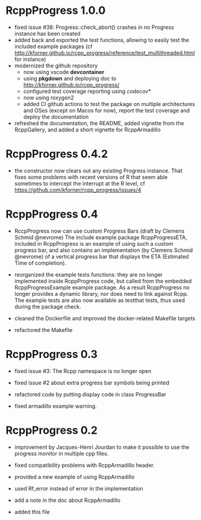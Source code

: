 # RcppProgress 1.0.0

- fixed issue #38: Progress::check_abort() crashes in no Progress instance has been created
- added back and exported the test functions, allowing to easily test the included example packages
  (cf http://kforner.github.io/rcpp_progress/reference/test_multithreaded.html for instance)
- modernized the github repository
    * now using vscode **devcontainer**
    * using **pkgdown** and deploying doc to http://kforner.github.io/rcpp_progress/
    * configured test coverage reporting using *codecov**
    * now using roxygen2
    * added CI github actions to test the package on multiple architectures and OSes 
      (except on Macos for now), report the test coverage and deploy the documentation
- refreshed the documentation, the README, added vignette from the RcppGallery, and added a short
    vignette for RcppArmadillo

# RcppProgress 0.4.2

- the constructor now clears out any existing Progress instance. That fixes some problems with recent
  versions of R that seem able sometimes to intercept the interrupt at the R level, 
  cf https://github.com/kforner/rcpp_progress/issues/4


# RcppProgress 0.4

  - RccpProgress now can use custom Progress Bars (draft by Clemens Schmid @nevrome)
    The include example package RcppProgressETA, included in RcppProgress is an
    example of using such a custom progress bar, and also contains an implementation
    (by Clemens Schmid @nevrome) of a vertical progress bar that displays the ETA
    (Estimated Time of completion).


  - reorganized the example tests functions: they are no longer implemented inside
    RcppProgress code, but called from the embedded RcppProgressExample example
    package. As a result RcppProgress no longer provides a dynamic library, nor
    does need to link against Rcpp. The example tests are also now available as
    testthat tests, thus used during the package check.

  - cleaned the Dockerfile and improved the docker-related Makefile targets

  - refactored the Makefile



# RcppProgress 0.3

* fixed issue #3: The Rcpp namespace is no longer open

* fixed issue #2 about extra progress bar symbols being printed

* refactored code by putting display code in class ProgressBar

* fixed armadillo example warning.


# RcppProgress 0.2

* improvement by Jacques-Henri Jourdan to make it possible to use the progress monitor in multiple cpp files.

* fixed compatibility problems with RcppArmadillo header.

* provided a new example of using RcppArmadillo

* used Rf_error instead of error in the implementation

* add a note in the doc about RcppArmadillo

* added this file


